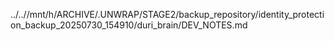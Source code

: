 ../..//mnt/h/ARCHIVE/.UNWRAP/STAGE2/backup_repository/identity_protection_backup_20250730_154910/duri_brain/DEV_NOTES.md